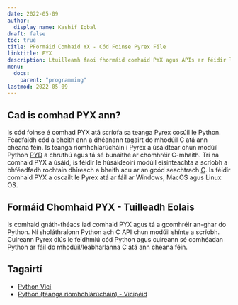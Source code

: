 ```yaml
---
date: 2022-05-09
author:
  display_name: Kashif Iqbal
draft: false
toc: true
title: PFormáid Comhaid YX - Cód Foinse Pyrex File
linktitle: PYX
description: Ltuilleamh faoi fhormáid comhaid PYX agus APIs ar féidir leo comhad PYX a chruthú agus a oscailts.
menu:
  docs:
    parent: "programming"
lastmod: 2022-05-09
---
```


## Cad is comhad PYX ann?

Is cód foinse é comhad PYX atá scríofa sa teanga Pyrex cosúil le Python. Féadfaidh cód a bheith ann a dhéanann tagairt do mhodúil C atá ann cheana féin. Is teanga ríomhchlárúcháin í Pyrex a úsáidtear chun modúil Python [PYD](/programming/pyd/) a chruthú agus tá sé bunaithe ar chomhréir C-mhaith. Trí na comhaid PYX a úsáid, is féidir le húsáideoirí modúil eisínteachta a scríobh a bhféadfadh rochtain dhíreach a bheith acu ar an gcód seachtrach [C](/programming/c/).
Is féidir comhaid PYX a oscailt le Pyrex atá ar fáil ar Windows, MacOS agus Linux OS.

## Formáid Chomhaid PYX - Tuilleadh Eolais

Is comhaid gnáth-théacs iad comhaid PYX agus tá a gcomhréir an-ghar do Python. Ní sholáthraíonn Python ach C API chun modúil shínte a scríobh. Cuireann Pyrex dlús le feidhmiú cód Python agus cuireann sé comhéadan Python ar fáil do mhodúil/leabharlanna C atá ann cheana féin.

## Tagairtí

 * [Python Vicí]( https://wiki.python.org/moin/Pyrex )
 * [Python (teanga ríomhchlárúcháin) - Vicipéid]( https://en.wikipedia.org/wiki/Python_(programming_language))

